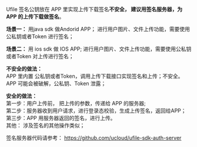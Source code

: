   Ufile 签名公钥放在 APP 里实现上传下载签名**不安全， 建议用签名服务器，为APP 的上传下载做签名**。  
  
  **场景一：**
    用java sdk 做Andorid APP； 进行用户图片、文件上传功能，需要使用公私钥或者Token 进行签名； 
  
  **场景二：**
    用 ios sdk 做 IOS APP;  进行用户图片、文件上传功能，需要使用公私钥或者Token 对上传进行签名；

  **不安全的做法：**   
  APP 里内置 公私钥或者Token，调用上传下载接口实现签名和上传；不安全。   
  APP 可能会被破解，公私钥、Token 泄露；

  **安全的做法：**   
  第一步：用户上传前， 把上传的参数，传递给 APP 的服务器;   
  第二步：服务器收到用户请求，进行登录态校验，生成上传签名，返回给APP；   
  第三步：APP 用服务器返回的签名，进行上传。  
  其他：  涉及签名的其他操作类似；  
  
  
  签名服务器代码请参考： https://github.com/ucloud/ufile-sdk-auth-server
